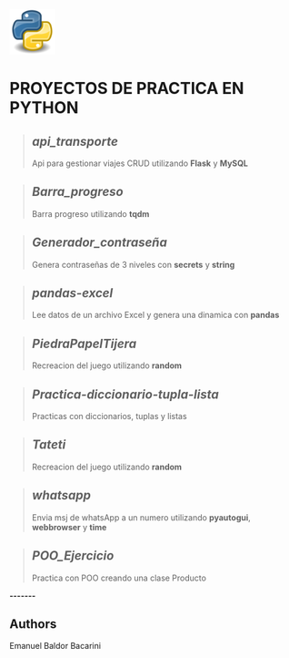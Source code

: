 


<p>
  <img src="python.png" width="80" height="80"> <H1>PROYECTOS DE PRACTICA EN PYTHON</H1>
</p>


>## *api_transporte*
>Api para gestionar viajes CRUD utilizando **Flask** y **MySQL**

>## *Barra_progreso*
>Barra progreso utilizando **tqdm**

>## *Generador_contraseña*
>Genera contraseñas de 3 niveles con **secrets** y **string**

>## *pandas-excel*
>Lee datos de un archivo Excel y genera una dinamica con **pandas**

>## *PiedraPapelTijera*
>Recreacion del juego utilizando **random**

>## *Practica-diccionario-tupla-lista*
>Practicas con diccionarios, tuplas y listas

>## *Tateti*
>Recreacion del juego utilizando **random**

>## *whatsapp*
>Envia msj de whatsApp a un numero utilizando **pyautogui**, **webbrowser** y **time**

>## *POO_Ejercicio*
>Practica con POO creando una clase Producto

**-------**

## Authors
Emanuel Baldor Bacarini